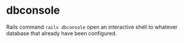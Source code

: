 # dbconsole

Rails command `rails dbconsole` open an interactive shell to whatever database that already have been configured.
